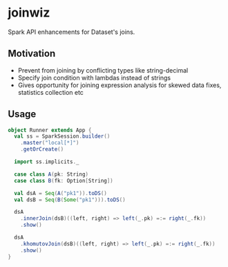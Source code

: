 # joinwiz
Spark API enhancements for Dataset's joins.

## Motivation
* Prevent from joining by conflicting types like string-decimal
* Specify join condition with lambdas instead of strings
* Gives opportunity for joining expression analysis for skewed data fixes, statistics collection etc

## Usage

```scala
object Runner extends App {
  val ss = SparkSession.builder()
    .master("local[*]")
    .getOrCreate()

  import ss.implicits._

  case class A(pk: String)
  case class B(fk: Option[String])

  val dsA = Seq(A("pk1")).toDS()
  val dsB = Seq(B(Some("pk1"))).toDS()

  dsA
    .innerJoin(dsB)((left, right) => left(_.pk) =:= right(_.fk))
    .show()

  dsA
    .khomutovJoin(dsB)((left, right) => left(_.pk) =:= right(_.fk))
    .show()
}
```
